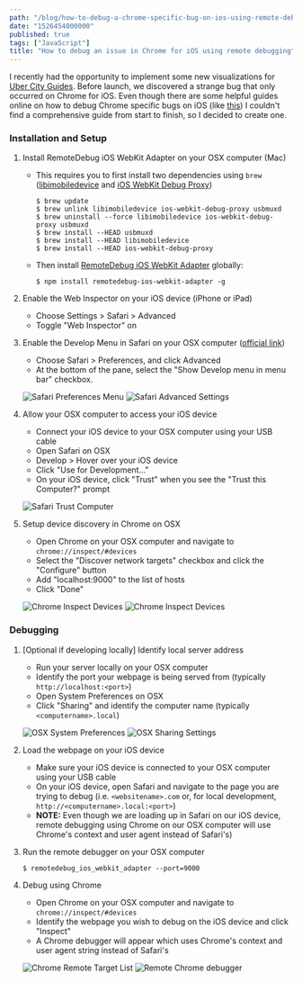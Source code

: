```yaml
---
path: "/blog/how-to-debug-a-chrome-specific-bug-on-ios-using-remote-debugging"
date: "1526454000000"
published: true
tags: ["JavaScript"]
title: "How to debug an issue in Chrome for iOS using remote debugging"
---
```


I recently had the opportunity to implement some new visualizations for [Uber City Guides](https://www.uber.com/local/us+ca+san_francisco/). Before launch, we discovered a strange bug that only occurred on Chrome for iOS. Even though there are some helpful guides online on how to debug Chrome specific bugs on iOS (like [this](https://stackoverflow.com/questions/38179396/is-there-any-way-to-debug-chrome-in-any-ios-device)) I couldn't find a comprehensive guide from start to finish, so I decided to create one.

### Installation and Setup

1. Install RemoteDebug iOS WebKit Adapter on your OSX computer (Mac)
    - This requires you to first install two dependencies using `brew` ([libimobiledevice](https://github.com/libimobiledevice/libimobiledevice) and [iOS WebKit Debug Proxy](https://github.com/google/ios-webkit-debug-proxy))
      ```
      $ brew update
      $ brew unlink libimobiledevice ios-webkit-debug-proxy usbmuxd
      $ brew uninstall --force libimobiledevice ios-webkit-debug-proxy usbmuxd
      $ brew install --HEAD usbmuxd
      $ brew install --HEAD libimobiledevice
      $ brew install --HEAD ios-webkit-debug-proxy
      ```
    - Then install [RemoteDebug iOS WebKit Adapter](https://github.com/RemoteDebug/remotedebug-ios-webkit-adapter) globally:
      ```
      $ npm install remotedebug-ios-webkit-adapter -g
      ```

2. Enable the Web Inspector on your iOS device (iPhone or iPad)
    - Choose Settings > Safari > Advanced
    - Toggle "Web Inspector" on

3. Enable the Develop Menu in Safari on your OSX computer ([official link](https://developer.apple.com/library/content/documentation/NetworkingInternetWeb/Conceptual/Web_Inspector_Tutorial/EnableWebInspector/EnableWebInspector.html))
    - Choose Safari > Preferences, and click Advanced
    - At the bottom of the pane, select the "Show Develop menu in menu bar" checkbox.

    ![Safari Preferences Menu](/img/blog-posts/2018-16-05-how-to-debug/1.png "Safari Preferences Menu")
    ![Safari Advanced Settings](/img/blog-posts/2018-16-05-how-to-debug/2.png "Safari Advanced Settings")

4. Allow your OSX computer to access your iOS device
    - Connect your iOS device to your OSX computer using your USB cable
    - Open Safari on OSX
    - Develop > Hover over your iOS device
    - Click "Use for Development..."
    - On your iOS device, click "Trust" when you see the "Trust this Computer?" prompt

    ![Safari Trust Computer](/img/blog-posts/2018-16-05-how-to-debug/3.png "Safari Trust Computer")

5. Setup device discovery in Chrome on OSX
    - Open Chrome on your OSX computer and navigate to `chrome://inspect/#devices`
    - Select the "Discover network targets" checkbox and click the "Configure" button
    - Add "localhost:9000" to the list of hosts
    - Click "Done"

    ![Chrome Inspect Devices](/img/blog-posts/2018-16-05-how-to-debug/4.png "Chrome Inspect Devices")
    ![Chrome Inspect Devices](/img/blog-posts/2018-16-05-how-to-debug/5.png "Chrome Inspect Devices")

### Debugging

1. [Optional if developing locally] Identify local server address
    - Run your server locally on your OSX computer
    - Identify the port your webpage is being served from (typically `http://localhost:<port>`)
    - Open System Preferences on OSX
    - Click "Sharing" and identify the computer name (typically `<computername>.local`)

    ![OSX System Preferences](/img/blog-posts/2018-16-05-how-to-debug/6.png "OSX System Preferences")
    ![OSX Sharing Settings](/img/blog-posts/2018-16-05-how-to-debug/7.png "OSX Sharing Settings")

2. Load the webpage on your iOS device
    - Make sure your iOS device is connected to your OSX computer using your USB cable
    - On your iOS device, open Safari and navigate to the page you are trying to debug (i.e. `<websitename>.com` or, for local development, `http://<computername>.local:<port>`)
    - **NOTE:** Even though we are loading up in Safari on our iOS device, remote debugging using Chrome on our OSX computer will use Chrome's context and user agent instead of Safari's)

3. Run the remote debugger on your OSX computer
      ```
      $ remotedebug_ios_webkit_adapter --port=9000
      ```

4. Debug using Chrome
    - Open Chrome on your OSX computer and navigate to `chrome://inspect/#devices`
    - Identify the webpage you wish to debug on the iOS device and click "Inspect"
    - A Chrome debugger will appear which uses Chrome's context and user agent string instead of Safari's

    ![Chrome Remote Target List](/img/blog-posts/2018-16-05-how-to-debug/8.png "Chrome Remote Target List")
    ![Remote Chrome debugger](/img/blog-posts/2018-16-05-how-to-debug/9.png "Remote Chrome debugger")
